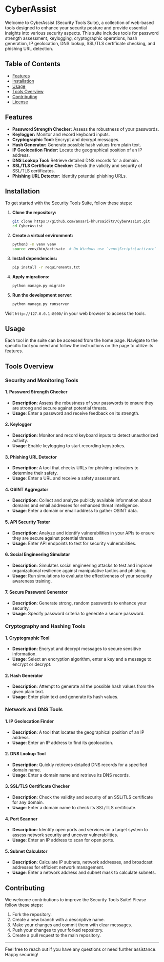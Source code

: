 # CyberAssist

Welcome to CyberAssist (Security Tools Suite), a collection of web-based tools designed to enhance your security posture and provide essential insights into various security aspects. This suite includes tools for password strength assessment, keylogging, cryptographic operations, hash generation, IP geolocation, DNS lookup, SSL/TLS certificate checking, and phishing URL detection.

## Table of Contents

- [Features](#features)
- [Installation](#installation)
- [Usage](#usage)
- [Tools Overview](#tools-overview)
- [Contributing](#contributing)
- [License](#license)

## Features

- **Password Strength Checker:** Assess the robustness of your passwords.
- **Keylogger:** Monitor and record keyboard inputs.
- **Cryptographic Tool:** Encrypt and decrypt messages.
- **Hash Generator:** Generate possible hash values from plain text.
- **IP Geolocation Finder:** Locate the geographical position of an IP address.
- **DNS Lookup Tool:** Retrieve detailed DNS records for a domain.
- **SSL/TLS Certificate Checker:** Check the validity and security of SSL/TLS certificates.
- **Phishing URL Detector:** Identify potential phishing URLs.

## Installation

To get started with the Security Tools Suite, follow these steps:

1. **Clone the repository:**
   ```bash
   git clone https://github.com/ansari-khursaid7tr/CyberAssist.git
   cd CyberAssist
   ```

2. **Create a virtual environment:**
   ```bash
   python3 -m venv venv
   source venv/bin/activate  # On Windows use `venv\Scripts\activate`
   ```

3. **Install dependencies:**
   ```bash
   pip install -r requirements.txt
   ```

4. **Apply migrations:**
   ```bash
   python manage.py migrate
   ```

5. **Run the development server:**
   ```bash
   python manage.py runserver
   ```

Visit `http://127.0.0.1:8000/` in your web browser to access the tools.

## Usage

Each tool in the suite can be accessed from the home page. Navigate to the specific tool you need and follow the instructions on the page to utilize its features.

## Tools Overview

### Security and Monitoring Tools

#### 1. Password Strength Checker
- **Description**: Assess the robustness of your passwords to ensure they are strong and secure against potential threats.
- **Usage**: Enter a password and receive feedback on its strength.

#### 2. Keylogger
- **Description**: Monitor and record keyboard inputs to detect unauthorized activity.
- **Usage**: Enable keylogging to start recording keystrokes.

#### 3. Phishing URL Detector
- **Description**: A tool that checks URLs for phishing indicators to determine their safety.
- **Usage**: Enter a URL and receive a safety assessment.

#### 4. OSINT Aggregator
- **Description**: Collect and analyze publicly available information about domains and email addresses for enhanced threat intelligence.
- **Usage**: Enter a domain or email address to gather OSINT data.

#### 5. API Security Tester
- **Description**: Analyze and identify vulnerabilities in your APIs to ensure they are secure against potential threats.
- **Usage**: Enter API endpoints to test for security vulnerabilities.

#### 6. Social Engineering Simulator
- **Description**: Simulates social engineering attacks to test and improve organizational resilience against manipulative tactics and phishing.
- **Usage**: Run simulations to evaluate the effectiveness of your security awareness training.

#### 7. Secure Password Generator
- **Description**: Generate strong, random passwords to enhance your security.
- **Usage**: Specify password criteria to generate a secure password.

### Cryptography and Hashing Tools

#### 1. Cryptographic Tool
- **Description**: Encrypt and decrypt messages to secure sensitive information.
- **Usage**: Select an encryption algorithm, enter a key and a message to encrypt or decrypt.

#### 2. Hash Generator
- **Description**: Attempt to generate all the possible hash values from the given plain text.
- **Usage**: Enter plain text and generate its hash values.

### Network and DNS Tools

#### 1. IP Geolocation Finder
- **Description**: A tool that locates the geographical position of an IP address.
- **Usage**: Enter an IP address to find its geolocation.

#### 2. DNS Lookup Tool
- **Description**: Quickly retrieves detailed DNS records for a specified domain name.
- **Usage**: Enter a domain name and retrieve its DNS records.

#### 3. SSL/TLS Certificate Checker
- **Description**: Check the validity and security of an SSL/TLS certificate for any domain.
- **Usage**: Enter a domain name to check its SSL/TLS certificate.

#### 4. Port Scanner
- **Description**: Identify open ports and services on a target system to assess network security and uncover vulnerabilities.
- **Usage**: Enter an IP address to scan for open ports.

#### 5. Subnet Calculator
- **Description**: Calculate IP subnets, network addresses, and broadcast addresses for efficient network management.
- **Usage**: Enter a network address and subnet mask to calculate subnets.

## Contributing

We welcome contributions to improve the Security Tools Suite! Please follow these steps:

1. Fork the repository.
2. Create a new branch with a descriptive name.
3. Make your changes and commit them with clear messages.
4. Push your changes to your forked repository.
5. Create a pull request to the main repository.

---

Feel free to reach out if you have any questions or need further assistance. Happy securing!
